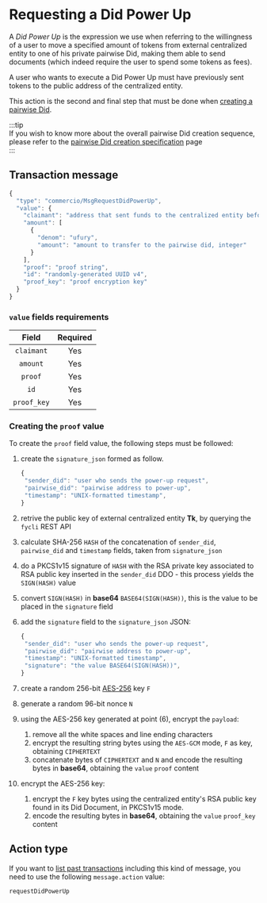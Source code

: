 # Requesting a Did Power Up
A *Did Power Up* is the expression we use when referring to the willingness of a user to move a specified amount of tokens 
from external centralized entity to one of his
private pairwise Did, making them able to send documents (which indeed require the user to spend some tokens as fees). 

A user who wants to execute a Did Power Up must have previously sent tokens to the public address of the centralized entity.
  
This action is the second and final step that must be done when [creating a pairwise Did](../creating-pairwise-did.md).  

:::tip  
If you wish to know more about the overall pairwise Did creation sequence, please refer to the
[pairwise Did creation specification](../creating-pairwise-did.md) page  
:::    

## Transaction message
```javascript
{
  "type": "commercio/MsgRequestDidPowerUp",
  "value": {
    "claimant": "address that sent funds to the centralized entity before",
    "amount": [
      {
        "denom": "ufury",
        "amount": "amount to transfer to the pairwise did, integer"
      }
    ],
    "proof": "proof string",
    "id": "randomly-generated UUID v4",
    "proof_key": "proof encryption key"
  }
}
```

### `value` fields requirements
| Field | Required |
| :---: | :------: |
| `claimant` | Yes |
| `amount` | Yes |
| `proof` | Yes | 
| `id` | Yes | 
| `proof_key` | Yes | 


### Creating the `proof` value

To create the `proof` field value, the following steps must be followed:

1. create the `signature_json` formed as follow.  
   ```javascript
   {
    "sender_did": "user who sends the power-up request",
    "pairwise_did": "pairwise address to power-up",
    "timestamp": "UNIX-formatted timestamp",
   }
   ```

2. retrive the public key of external centralized entity **Tk**, by querying the `fycli` REST API
3. calculate SHA-256 `HASH` of the concatenation of `sender_did`, `pairwise_did` and `timestamp` fields, taken from `signature_json`
4. do a PKCS1v15 signature of `HASH` with the RSA private key associated to RSA public key inserted in the `sender_did` DDO - this process yields the `SIGN(HASH)` value
5. convert `SIGN(HASH)` in **base64** `BASE64(SIGN(HASH))`, this is the value to be placed in the `signature` field 
6. add the `signature` field to the `signature_json` JSON:

   ```javascript
   {
    "sender_did": "user who sends the power-up request",
    "pairwise_did": "pairwise address to power-up",
    "timestamp": "UNIX-formatted timestamp",
    "signature": "the value BASE64(SIGN(HASH))",
   }
   ```
7. create a random 256-bit [AES-256](https://en.wikipedia.org/wiki/Advanced_Encryption_Standard) key `F`
8. generate a random 96-bit nonce `N`
8. using the AES-256 key generated at point (6), encrypt the `payload`:
   1. remove all the white spaces and line ending characters
   2. encrypt the resulting string bytes using the `AES-GCM` mode, `F` as key, obtaining `CIPHERTEXT`
   3. concatenate bytes of `CIPHERTEXT` and `N` and encode the resulting bytes in **base64**, obtaining the `value` `proof` content 
9. encrypt the AES-256 key:
   1. encrypt the `F` key bytes using the centralized entity's RSA public key found in its Did Document, in PKCS1v15 mode.  
   2. encode the resulting bytes in **base64**, obtaining the `value` `proof_key` content 


## Action type
If you want to [list past transactions](../../../developers/listing-transactions.md) including this kind of message,
you need to use the following `message.action` value: 

```
requestDidPowerUp
```
